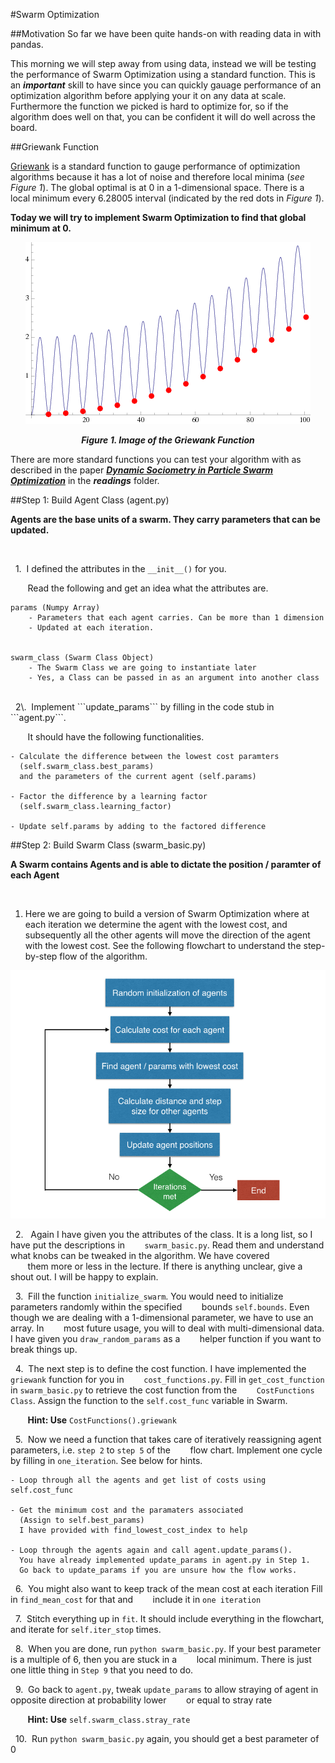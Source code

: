 #Swarm Optimization

##Motivation
So far we have been quite hands-on with reading data in with pandas.

This morning we will step away from using data, instead we will be
testing the performance of Swarm Optimization using a standard
function. This is an _**important**_ skill to have since you can quickly
gauage performance of an optimization algorithm before applying your it
on any data at scale. Furthermore the function we picked is hard
to optimize for, so if the algorithm does well on that, you can be confident
it will do well across the board.

##Griewank Function

[Griewank](http://mathworld.wolfram.com/GriewankFunction.html) is a
standard function to gauge performance of optimization algorithms
because it has a lot of noise and therefore local minima (_see Figure 1_).
The global optimal is at 0 in a 1-dimensional space. There is a local
minimum every 6.28005 interval (indicated by the red dots in _Figure 1_).

**Today we will try to implement Swarm Optimization to find
  that global minimum at 0.**

<div align="center"><img src="/imgs/griewank.png"></div>
<p align="center"><b><i>Figure 1. Image of the Griewank Function</i></b></p>

There are more standard functions you can test your algorithm with as
described in the paper [_**Dynamic Sociometry in Particle Swarm Optimization**_](/readings/)
in the _**readings**_ folder.


##Step 1: Build Agent Class (agent.py)

**Agents are the base units of a swarm. They carry parameters that can be
updated.**

<br>

&nbsp;&nbsp;1\.&nbsp;&nbsp;I defined the attributes in the ```__init__()``` for you.

&nbsp;&nbsp;&nbsp;&nbsp;&nbsp;&nbsp;&nbsp;Read the following and get an idea what
 the attributes are.

```
params (Numpy Array)
    - Parameters that each agent carries. Can be more than 1 dimension
    - Updated at each iteration.


swarm_class (Swarm Class Object)
    - The Swarm Class we are going to instantiate later
    - Yes, a Class can be passed in as an argument into another class
```

<br>
&nbsp;&nbsp;2\.&nbsp;&nbsp;Implement ```update_params``` by filling in the
code stub in ```agent.py```.

&nbsp;&nbsp;&nbsp;&nbsp;&nbsp;&nbsp;&nbsp;It should have the following functionalities.

```
- Calculate the difference between the lowest cost paramters
  (self.swarm_class.best_params)
  and the parameters of the current agent (self.params)

- Factor the difference by a learning factor
  (self.swarm_class.learning_factor)

- Update self.params by adding to the factored difference
```

##Step 2: Build Swarm Class (swarm_basic.py)

**A Swarm contains Agents and is able to dictate the position / paramter
of each Agent**

<br>

1. Here we are going to build a version of Swarm Optimization where at each iteration we determine the agent with
   the lowest cost, and subsequently
   all the other agents will move the direction of the agent with the lowest
   cost. See the following flowchart to understand the step-by-step flow of
   the algorithm.

<div align="center"><img src="/imgs/swarm_flow.png"></div>


&nbsp;&nbsp;2\.&nbsp;&nbsp;&nbsp;Again I have given you the attributes of the class.
It is a long list, so I have put the descriptions in 
&nbsp;&nbsp;&nbsp;&nbsp;&nbsp;&nbsp;&nbsp;```swarm_basic.py```.
Read them and understand what knobs can be tweaked in the algorithm.
We have covered  
&nbsp;&nbsp;&nbsp;&nbsp;&nbsp;&nbsp;&nbsp;them more or less in the lecture. If there is anything
unclear, give a shout out. I will be happy to explain.

&nbsp;&nbsp;3\.&nbsp; Fill the function ```initialize_swarm```. You would need to
initialize parameters randomly within the specified &nbsp;&nbsp;&nbsp;&nbsp;&nbsp;&nbsp;&nbsp;bounds ```self.bounds```.
Even though we are dealing with a 1-dimensional parameter, we have to use
an array. In &nbsp;&nbsp;&nbsp;&nbsp;&nbsp;&nbsp;&nbsp;most 
future usage, you will to deal with multi-dimensional
data. I have given you ```draw_random_params``` as a &nbsp;&nbsp;&nbsp;&nbsp;&nbsp;&nbsp;&nbsp;helper
function if you want to break things up.

&nbsp;&nbsp;4\.&nbsp; The next step is to define the cost function. I have implemented the
```griewank``` function for you in 
&nbsp;&nbsp;&nbsp;&nbsp;&nbsp;&nbsp;&nbsp;```cost_functions.py```.
Fill in ```get_cost_function``` in ```swarm_basic.py```
to retrieve the cost function from the 
&nbsp;&nbsp;&nbsp;&nbsp;&nbsp;&nbsp;&nbsp;```CostFunctions Class```.
Assign the function to the ```self.cost_func``` variable in Swarm.

&nbsp;&nbsp;&nbsp;&nbsp;&nbsp;&nbsp;&nbsp;**Hint: Use** ```CostFunctions().griewank```

&nbsp;&nbsp;5\.&nbsp; Now we need a function that takes care of iteratively reassigning
agent parameters, i.e. ```step 2``` to ```step 5``` of the 
&nbsp;&nbsp;&nbsp;&nbsp;&nbsp;&nbsp;&nbsp;flow chart. Implement
one cycle by filling in ```one_iteration```. See below for hints.

```
- Loop through all the agents and get list of costs using self.cost_func

- Get the minimum cost and the paramaters associated
  (Assign to self.best_params)
  I have provided with find_lowest_cost_index to help

- Loop through the agents again and call agent.update_params().
  You have already implemented update_params in agent.py in Step 1.
  Go back to update_params if you are unsure how the flow works.
```

&nbsp;&nbsp;6\.&nbsp; You might also want to keep track of the mean cost at each iteration
    Fill in ```find_mean_cost``` for that and 
    &nbsp;&nbsp;&nbsp;&nbsp;&nbsp;&nbsp;&nbsp;include it in ```one iteration```

&nbsp;&nbsp;7\.&nbsp; Stitch everything up in ```fit```. It should include everything
    in the flowchart, and iterate for ```self.iter_stop``` times.

&nbsp;&nbsp;8\.&nbsp; When you are done, run ```python swarm_basic.py```. If your best parameter
is a multiple of 6, then you are stuck in a 
&nbsp;&nbsp;&nbsp;&nbsp;&nbsp;&nbsp;&nbsp;local minimum. There is just one
little thing in ```Step 9``` that you need to do.

&nbsp;&nbsp;9\.&nbsp; Go back to ```agent.py```, tweak ```update_params``` to allow straying of agent
in opposite direction at probability lower &nbsp;&nbsp;&nbsp;&nbsp;&nbsp;&nbsp;&nbsp;or equal to stray rate

&nbsp;&nbsp;&nbsp;&nbsp;&nbsp;&nbsp;&nbsp;**Hint: Use** ```self.swarm_class.stray_rate```

&nbsp;&nbsp;10\.&nbsp; Run ```python swarm_basic.py``` again, you should get a best parameter of
0
